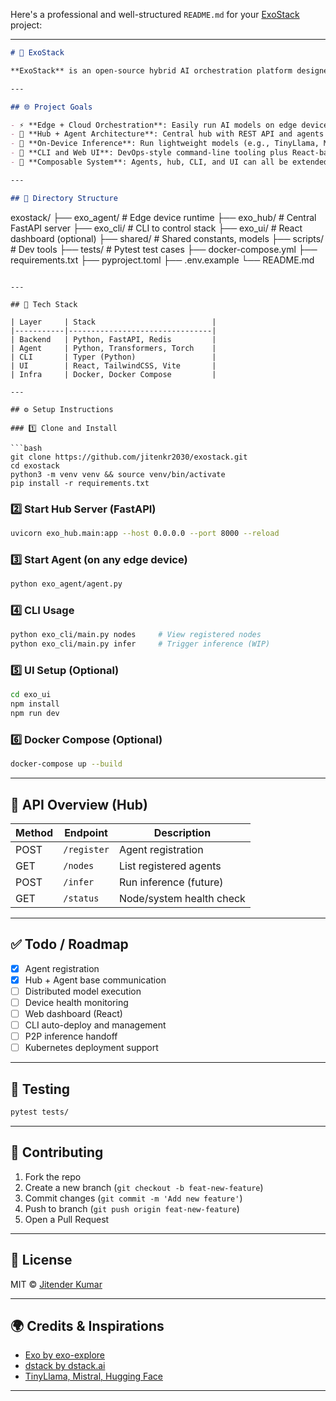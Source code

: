 Here's a professional and well-structured `README.md` for your [ExoStack](https://github.com/jitenkr2030/exostack.git) project:

---

```markdown
# 🚀 ExoStack

**ExoStack** is an open-source hybrid AI orchestration platform designed to connect, register, and distribute ML/LLM workloads across a decentralized cluster of edge, cloud, and local GPU devices. Inspired by [Exo](https://github.com/exo-explore/exo) and [dstack](https://github.com/dstackai/dstack), ExoStack combines the best of peer-based compute and centralized control.

---

## 🌐 Project Goals

- ⚡ **Edge + Cloud Orchestration**: Easily run AI models on edge devices (RPi, Jetson, laptops) or GPU servers.
- 📡 **Hub + Agent Architecture**: Central hub with REST API and agents that self-register.
- 🧠 **On-Device Inference**: Run lightweight models (e.g., TinyLlama, Mistral) locally.
- 🧪 **CLI and Web UI**: DevOps-style command-line tooling plus React-based dashboard.
- 🧩 **Composable System**: Agents, hub, CLI, and UI can all be extended or replaced.

---

## 📁 Directory Structure

```

exostack/
├── exo\_agent/       # Edge device runtime
├── exo\_hub/         # Central FastAPI server
├── exo\_cli/         # CLI to control stack
├── exo\_ui/          # React dashboard (optional)
├── shared/          # Shared constants, models
├── scripts/         # Dev tools
├── tests/           # Pytest test cases
├── docker-compose.yml
├── requirements.txt
├── pyproject.toml
├── .env.example
└── README.md

````

---

## 🧰 Tech Stack

| Layer     | Stack                          |
|-----------|--------------------------------|
| Backend   | Python, FastAPI, Redis         |
| Agent     | Python, Transformers, Torch    |
| CLI       | Typer (Python)                 |
| UI        | React, TailwindCSS, Vite       |
| Infra     | Docker, Docker Compose         |

---

## ⚙️ Setup Instructions

### 1️⃣ Clone and Install

```bash
git clone https://github.com/jitenkr2030/exostack.git
cd exostack
python3 -m venv venv && source venv/bin/activate
pip install -r requirements.txt
````

### 2️⃣ Start Hub Server (FastAPI)

```bash
uvicorn exo_hub.main:app --host 0.0.0.0 --port 8000 --reload
```

### 3️⃣ Start Agent (on any edge device)

```bash
python exo_agent/agent.py
```

### 4️⃣ CLI Usage

```bash
python exo_cli/main.py nodes     # View registered nodes
python exo_cli/main.py infer     # Trigger inference (WIP)
```

### 5️⃣ UI Setup (Optional)

```bash
cd exo_ui
npm install
npm run dev
```

### 6️⃣ Docker Compose (Optional)

```bash
docker-compose up --build
```

---

## 🚦 API Overview (Hub)

| Method | Endpoint    | Description              |
| ------ | ----------- | ------------------------ |
| POST   | `/register` | Agent registration       |
| GET    | `/nodes`    | List registered agents   |
| POST   | `/infer`    | Run inference (future)   |
| GET    | `/status`   | Node/system health check |

---

## ✅ Todo / Roadmap

* [x] Agent registration
* [x] Hub + Agent base communication
* [ ] Distributed model execution
* [ ] Device health monitoring
* [ ] Web dashboard (React)
* [ ] CLI auto-deploy and management
* [ ] P2P inference handoff
* [ ] Kubernetes deployment support

---

## 🧪 Testing

```bash
pytest tests/
```

---

## 🤝 Contributing

1. Fork the repo
2. Create a new branch (`git checkout -b feat-new-feature`)
3. Commit changes (`git commit -m 'Add new feature'`)
4. Push to branch (`git push origin feat-new-feature`)
5. Open a Pull Request

---

## 📜 License

MIT © [Jitender Kumar](https://github.com/jitenkr2030)

---

## 🌍 Credits & Inspirations

* [Exo by exo-explore](https://github.com/exo-explore/exo)
* [dstack by dstack.ai](https://github.com/dstackai/dstack)
* [TinyLlama, Mistral, Hugging Face](https://huggingface.co)

---

